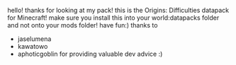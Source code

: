hello! thanks for looking at my pack! this is the Origins: Difficulties datapack for Minecraft!
make sure you install this into your world:datapacks folder and not onto your mods folder!
have fun:)
thanks to 
- jaselumena
- kawatowo
- aphoticgoblin
  for providing valuable dev advice :)
